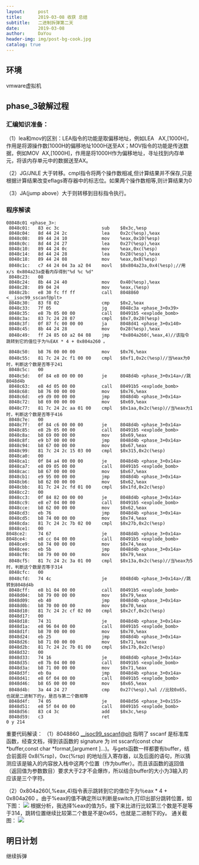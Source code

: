 ```yaml
---
layout:     post
title:      2019-03-08 收获 总结
subtitle:   二进制拆弹第二天
date:       2019-03-08
author:     DaYou
header-img: img/post-bg-cook.jpg
catalog: true
---
```



## 环境
vmware虚拟机

##  phase_3破解过程
### 汇编知识准备：
（1）lea和mov的区别：LEA指令的功能是取偏移地址，例如LEA   AX,[1000H]，作用是将源操作数[1000H的偏移地址1000H送至AX；MOV指令的功能是传送数据，例如MOV  AX,[1000H]，作用是将1000H作为偏移地址，寻址找到内存单元，将该内存单元中的数据送至AX。

（2）JG/JNLE 大于转移。cmpl指令将两个操作数相减,但计算结果并不保存,只是根据计算结果改变eflags寄存器中的标志位。如果两个操作数相等,则计算结果为0

（3）JA(jump above）大于则转移到目标指令执行。
### 程序解读
```
08048c01 <phase_3>:
 8048c01:	83 ec 3c             	sub    $0x3c,%esp
 8048c04:	8d 44 24 2c          	lea    0x2c(%esp),%eax
 8048c08:	89 44 24 10          	mov    %eax,0x10(%esp)
 8048c0c:	8d 44 24 27          	lea    0x27(%esp),%eax
 8048c10:	89 44 24 0c          	mov    %eax,0xc(%esp)
 8048c14:	8d 44 24 28          	lea    0x28(%esp),%eax
 8048c18:	89 44 24 08          	mov    %eax,0x8(%esp)
 8048c1c:	c7 44 24 04 3a a2 04 	movl   $0x804a23a,0x4(%esp);//用x/s 0x804a23a查看内存得到"%d %c %d"
 8048c23:	08 
 8048c24:	8b 44 24 40          	mov    0x40(%esp),%eax
 8048c28:	89 04 24             	mov    %eax,(%esp)
 8048c2b:	e8 30 fc ff ff       	call   8048860 <__isoc99_sscanf@plt>
 8048c30:	83 f8 02             	cmp    $0x2,%eax
 8048c33:	7f 05                	jg     8048c3a <phase_3+0x39>
 8048c35:	e8 7b 05 00 00       	call   80491b5 <explode_bomb>
 8048c3a:	83 7c 24 28 07       	cmpl   $0x7,0x28(%esp)
 8048c3f:	0f 87 fc 00 00 00    	ja     8048d41 <phase_3+0x140>
 8048c45:	8b 44 24 28          	mov    0x28(%esp),%eax
 8048c49:	ff 24 85 60 a2 04 08 	jmp    *0x804a260(,%eax,4)//该指令跳转到它的值位于为％EAX * 4 + 0x804a260 。

 8048c50:	b8 76 00 00 00       	mov    $0x76,%eax
 8048c55:	81 7c 24 2c f1 00 00 	cmpl   $0xf1,0x2c(%esp)//当%eax为0时，判断这个数是否等于241
 8048c5c:	00 
 8048c5d:	0f 84 e8 00 00 00    	je     8048d4b <phase_3+0x14a>//跳8048d4b
 8048c63:	e8 4d 05 00 00       	call   80491b5 <explode_bomb>
 8048c68:	b8 76 00 00 00       	mov    $0x76,%eax
 8048c6d:	e9 d9 00 00 00       	jmp    8048d4b <phase_3+0x14a>
 8048c72:	b8 69 00 00 00       	mov    $0x69,%eax
 8048c77:	81 7c 24 2c aa 01 00 	cmpl   $0x1aa,0x2c(%esp)//当%eax为1时，判断这个数是否等于416
 8048c7e:	00 
 8048c7f:	0f 84 c6 00 00 00    	je     8048d4b <phase_3+0x14a>
 8048c85:	e8 2b 05 00 00       	call   80491b5 <explode_bomb>
 8048c8a:	b8 69 00 00 00       	mov    $0x69,%eax
 8048c8f:	e9 b7 00 00 00       	jmp    8048d4b <phase_3+0x14a>
 8048c94:	b8 67 00 00 00       	mov    $0x67,%eax
 8048c99:	81 7c 24 2c 15 03 00 	cmpl   $0x315,0x2c(%esp)
 8048ca0:	00 
 8048ca1:	0f 84 a4 00 00 00    	je     8048d4b <phase_3+0x14a>
 8048ca7:	e8 09 05 00 00       	call   80491b5 <explode_bomb>
 8048cac:	b8 67 00 00 00       	mov    $0x67,%eax
 8048cb1:	e9 95 00 00 00       	jmp    8048d4b <phase_3+0x14a>
 8048cb6:	b8 62 00 00 00       	mov    $0x62,%eax
 8048cbb:	81 7c 24 2c fd 01 00 	cmpl   $0x1fd,0x2c(%esp)
 8048cc2:	00 
 8048cc3:	0f 84 82 00 00 00    	je     8048d4b <phase_3+0x14a>
 8048cc9:	e8 e7 04 00 00       	call   80491b5 <explode_bomb>
 8048cce:	b8 62 00 00 00       	mov    $0x62,%eax
 8048cd3:	eb 76                	jmp    8048d4b <phase_3+0x14a>
 8048cd5:	b8 74 00 00 00       	mov    $0x74,%eax
 8048cda:	81 7c 24 2c 7b 02 00 	cmpl   $0x27b,0x2c(%esp)
 8048ce1:	00 
8048ce2:	74 67                	je     8048d4b <phase_3+0x14a>
8048ce4:	e8 cc 04 00 00       	call   80491b5 <explode_bomb>
 8048ce9:	b8 74 00 00 00       	mov    $0x74,%eax
 8048cee:	eb 5b                	jmp    8048d4b <phase_3+0x14a>
 8048cf0:	b8 79 00 00 00       	mov    $0x79,%eax
 8048cf5:	81 7c 24 2c 3a 01 00 	cmpl   $0x13a,0x2c(%esp)//当%eax为5时，判断这个数是否等于314
 8048cfc:	00 
 8048cfd:	74 4c                	je     8048d4b <phase_3+0x14a>//跳转到8048d4b
 8048cff:	e8 b1 04 00 00       	call   80491b5 <explode_bomb>
 8048d04:	b8 79 00 00 00       	mov    $0x79,%eax
 8048d09:	eb 40                	jmp    8048d4b <phase_3+0x14a>
 8048d0b:	b8 70 00 00 00       	mov    $0x70,%eax
 8048d10:	81 7c 24 2c cf 02 00 	cmpl   $0x2cf,0x2c(%esp)
 8048d17:	00 
 8048d18:	74 31                	je     8048d4b <phase_3+0x14a>
 8048d1a:	e8 96 04 00 00       	call   80491b5 <explode_bomb>
 8048d1f:	b8 70 00 00 00       	mov    $0x70,%eax
 8048d24:	eb 25                	jmp    8048d4b <phase_3+0x14a>
 8048d26:	b8 71 00 00 00       	mov    $0x71,%eax
 8048d2b:	81 7c 24 2c 7b 01 00 	cmpl   $0x17b,0x2c(%esp)
 8048d32:	00 
 8048d33:	74 16                	je     8048d4b <phase_3+0x14a>
 8048d35:	e8 7b 04 00 00       	call   80491b5 <explode_bomb>
 8048d3a:	b8 71 00 00 00       	mov    $0x71,%eax
 8048d3f:	eb 0a                	jmp    8048d4b <phase_3+0x14a>
 8048d41:	e8 6f 04 00 00       	call   80491b5 <explode_bomb>
 8048d46:	b8 65 00 00 00       	mov    $0x65,%eax
 8048d4b:	3a 44 24 27          	cmp    0x27(%esp),%al //比较0x65，也就是二进制下的y，是否与第二个数相等
 8048d4f:	74 05                	je     8048d56 <phase_3+0x155>
 8048d51:	e8 5f 04 00 00       	call   80491b5 <explode_bomb>
 8048d56:	83 c4 3c             	add    $0x3c,%esp
 8048d59:	c3                   	ret    
0 y 214

```
重要代码解读：
（1）8048860 <__isoc99_sscanf@plt> 指明了 sscanf 是标准库函数，经查文档，得到该函数的 signature 为 int sscanf(const char *buffer,const char *format,[argument ]...)。与gets函数一样都要有buffer，结合前面将 0x8(%rsp)，0xc(%rsp) 的地址压入寄存器，以及后面的语句，所以猜测应该是输入的内容放入栈中这两个位置（作为buffer）。而且该函数的返回值（返回值为参数数目）要求大于2才不会爆炸，所以结合buffer的大小为3输入的应该是三个字符。

（2）0x804a260(,%eax,4)指令表示跳转到它的值位于为％eax * 4 + 0x804a260 。由于%eax的值不确定所以判断是switch,打印出部分跳转位置，如下图：
![](https://wx3.sinaimg.cn/mw1024/0079f8Holy1g0vscu32bcj307n01yq2p.jpg)
根据分析，我选择%eax的值为5，接下来比进行比较第三个数是不是等于314，跳转位置继续比较第二个数是不是0x65，也就是二进制下的y。
通关截图：
![](https://wx2.sinaimg.cn/mw1024/0079f8Holy1g0vscu32nuj305z0120os.jpg)
## 明日计划
继续拆弹